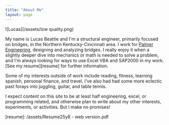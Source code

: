```yaml
---
title: "About Me"
layout: page
---
```

![Lucas](/assets/low quality.png)

My name is Lucas Beattie and I'm a structural engineer, primarily focused on bridges, in the Northern Kentucky-Cincinnati area. I work for [Palmer Engineering](https://www.palmernet.com/), designing and analyzing bridges. I really enjoy it when a slightly deeper dive into mechanics or math is needed to solve a problem, and I'm always looking for ways to use Excel VBA and SAP2000 in my work. [See my resume][resume] for further information.

Some of my interests outside of work include reading, fitness, learning spanish, personal finance, and travel. I've also had had some more eclectic past forays into juggling, guitar, and table tennis.

I expect content on this site to be at least half engineering, excel, or programming related, and otherwise plan to write about my other interests, experiments, or activities. But I make no promises!

[resume]: /assets/Resume25y8 - web version.pdf